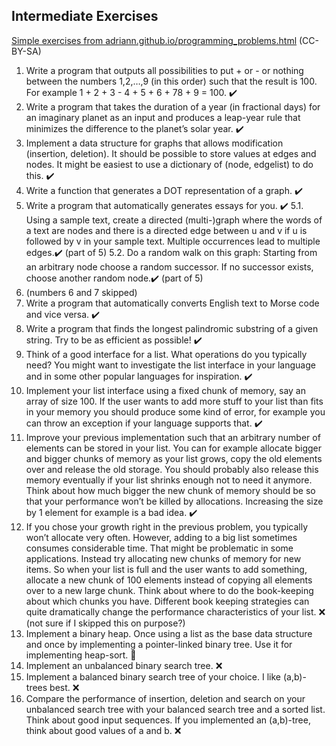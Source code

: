 ## Intermediate Exercises 
[Simple exercises from adriann.github.io/programming_problems.html](https://adriann.github.io/programming_problems.html) (CC-BY-SA)

1. Write a program that outputs all possibilities to put + or - or nothing between the numbers 1,2,…,9 (in this order) such that the result is 100. For example 1 + 2 + 3 - 4 + 5 + 6 + 78 + 9 = 100. ✔️
2. Write a program that takes the duration of a year (in fractional days) for an imaginary planet as an input and produces a leap-year rule that minimizes the difference to the planet’s solar year. ✔️
3. Implement a data structure for graphs that allows modification (insertion, deletion). It should be possible to store values at edges and nodes. It might be easiest to use a dictionary of (node, edgelist) to do this. ✔️
4. Write a function that generates a DOT representation of a graph. ✔️
5. Write a program that automatically generates essays for you. ✔️ 
    5.1. Using a sample text, create a directed (multi-)graph where the words of a text are nodes and there is a directed edge between u and v if u is followed by v in your sample text. Multiple occurrences lead to multiple edges.✔️ (part of 5)
    5.2. Do a random walk on this graph: Starting from an arbitrary node choose a random successor. If no successor exists, choose another random node.✔️ (part of 5)
6. (numbers 6 and 7 skipped)
8. Write a program that automatically converts English text to Morse code and vice versa. ✔️
9. Write a program that finds the longest palindromic substring of a given string. Try to be as efficient as possible! ✔️
10. Think of a good interface for a list. What operations do you typically need? You might want to investigate the list interface in your language and in some other popular languages for inspiration. ✔️
11. Implement your list interface using a fixed chunk of memory, say an array of size 100. If the user wants to add more stuff to your list than fits in your memory you should produce some kind of error, for example you can throw an exception if your language supports that. ✔️
12. Improve your previous implementation such that an arbitrary number of elements can be stored in your list. You can for example allocate bigger and bigger chunks of memory as your list grows, copy the old elements over and release the old storage. You should probably also release this memory eventually if your list shrinks enough not to need it anymore. Think about how much bigger the new chunk of memory should be so that your performance won’t be killed by allocations. Increasing the size by 1 element for example is a bad idea. ✔️
13. If you chose your growth right in the previous problem, you typically won’t allocate very often. However, adding to a big list sometimes consumes considerable time. That might be problematic in some applications. Instead try allocating new chunks of memory for new items. So when your list is full and the user wants to add something, allocate a new chunk of 100 elements instead of copying all elements over to a new large chunk. Think about where to do the book-keeping about which chunks you have. Different book keeping strategies can quite dramatically change the performance characteristics of your list. ❌ (not sure if I skipped this on purpose?)
14. Implement a binary heap. Once using a list as the base data structure and once by implementing a pointer-linked binary tree. Use it for implementing heap-sort. 🚧
15. Implement an unbalanced binary search tree. ❌
16. Implement a balanced binary search tree of your choice. I like (a,b)-trees best. ❌
17. Compare the performance of insertion, deletion and search on your unbalanced search tree with your balanced search tree and a sorted list. Think about good input sequences. If you implemented an (a,b)-tree, think about good values of a and b. ❌
